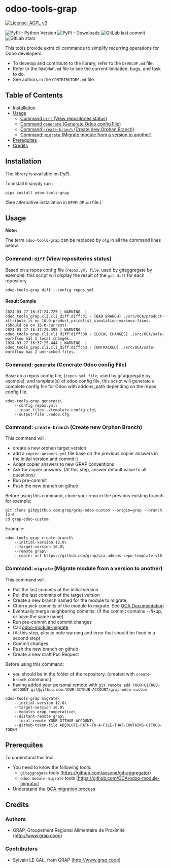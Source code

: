# odoo-tools-grap

[![License: AGPL v3](https://img.shields.io/badge/License-AGPL_v3-blue.svg)](https://www.gnu.org/licenses/agpl-3.0)

![PyPI - Python Version](https://img.shields.io/pypi/pyversions/odoo-tools-grap)
![PyPI - Downloads](https://img.shields.io/pypi/dm/odoo-tools-grap)
![GitLab last commit](https://img.shields.io/gitlab/last-commit/34780558)
![GitLab stars](https://img.shields.io/gitlab/stars/34780558?style=social)

This tools provide extra cli commands to simplify recurring operations for Odoo developers.

- To develop and contribute to the library, refer to the `DEVELOP.md` file.
- Refer to the `ROADMAP.md` file to see the current limitation, bugs, and task to do.
- See authors in the `CONTRIBUTORS.md` file.

## Table of Contents

- [Installation](#installation)
- [Usage](#usage)
  - [Command `diff` (View repositories status)](#command-diff)
  - [Command `generate` (Generate Odoo config File)](#command-generate)
  - [Command `create-branch` (Create new Orphan Branch)](#command-create-branch)
  - [Command: `migrate` (Migrate module from a version to another)](#command-migrate)
- [Prerequites](#prerequites)
- [Credits](#credits)

<a name="installation"></a>

## Installation

The library is available on [PyPI](https://pypi.org/project/odoo-tools-grap/).

To install it simply run :

```console
pipx install odoo-tools-grap
```

(See alternative installation in `DEVELOP.md` file.)

<a name="usage"></a>

## Usage

**Note:**

The term `odoo-tools-grap` can be replaced by `otg` in all the command lines below.

<a name="command-diff"></a>

### Command: `diff` (View repositories status)

Based on a repos config file (`repos.yml file`, used by gitaggregate by
exemple), this script will display the result of the `git diff` for each
repository.

```console
odoo-tools-grap diff --config repos.yml
```

#### Result Sample

```log
2024-03-27 16:37:24.725 | WARNING  | odoo_tools_grap.cli.cli_diff:diff:31 - [BAD BRANCH] ./src/OCA/product-attribute is on 16.0-product_pricelist_simulation-various-fixes.(Should be on 16.0-current)
2024-03-27 16:37:25.395 | WARNING  | odoo_tools_grap.cli.cli_diff:diff:38 - [LOCAL CHANGES] ./src/OCA/sale-workflow has 1 local changes.
2024-03-27 16:37:25.444 | WARNING  | odoo_tools_grap.cli.cli_diff:diff:43 - [UNTRACKED] ./src/OCA/sale-workflow has 2 untracked files.
```

<a name="command-generate"></a>

### Command: `generate` (Generate Odoo config File)

Base on a repos config file, (`repos.yml file`, used by gitaggregate by exemple),
and template(s) of odoo config file, this script will generate a complete config file for Odoo
with addons_path depending on the repos config file.

```console
odoo-tools-grap generate\
    --config repos.yml\
    --input-files ./template.config.cfg\
    --output-file ./odoo.cfg
```

<a name="command-create-branch"></a>

### Command: `create-branch` (Create new Orphan Branch)

This command will:

- create a new orphan target version
- add a `copier-answers.yml` file base on the previous copier answers in the initial version and commit it
- Adapt copier answers to new GRAP conventions
- Ask for copier answers. (At this step, answer default value to all questions)
- Run pre-commit
- Push the new branch on github

Before using this command, clone your repo in the previous existing branch.
for exemple:

```console
git clone git@github.com:grap/grap-odoo-custom --origin=grap --branch 12.0
cd grap-odoo-custom
```

Example:

```console
odoo-tools-grap create-branch\
    --initial-version 12.0\
    --target-version 16.0\
    --remote grap\
    --copier-url https://github.com/grap/oca-addons-repo-template-v16
```

<a name="command-migrate"></a>

### Command: `migrate` (Migrate module from a version to another)

This command will:

- Pull the last commits of the initial version
- Pull the last commits of the target version
- Create a new branch named for the module to migrate
- Cherry pick commits of the module to migrate. See [OCA Documentation](https://github.com/OCA/maintainer-tools/wiki/Migration-to-version-16.0#technical-method-to-migrate-a-module-from-150-to-160-branch)
- Eventually merge neighboring commits. (if the commit contains --fixup, or have the same name)
- Run pre-commit and commit changes
- Call [odoo-module-migrate](https://github.com/OCA/odoo-module-migrator)
- (At this step, please note warning and error that should be fixed in a second step)
- Commit changes
- Push the new branch on github
- Create a new draft Pull Request

Before using this command:

- you should be in the folder of the repository. (created with `create-branch` command.)
- having added your personal remote with
  `git remote add YOUR-GITHUB-ACCOUNT git@github.com:YOUR-GITHUB-ACCOUNT/grap-odoo-custom`

```console
odoo-tools-grap migrate\
    --initial-version 12.0\
    --target-version 16.0\
    --modules grap_cooperative\
    --distant-remote grap\
    --local-remote YOUR-GITHUB-ACCOUNT\
    --github-token-file ABSOLUTE-PATH-TO-A-FILE-THAT-CONTAINS-GITHUB-TOKEN
```

<a name="prerequites"></a>

## Prerequites

To understand this tool:

- You need to know the following tools:
  - `gitaggregate` tools (https://github.com/acsone/git-aggregator)
  - `odoo-module-migrate` tools (https://github.com/OCA/odoo-module-migrator)
- Understand the [OCA migration process](https://github.com/OCA/maintainer-tools/wiki/Migration-to-version-17.0#technical-method-to-migrate-a-module-from-160-to-170-branch)

<a name="credits"></a>

## Credits

### Authors

- GRAP, Groupement Régional Alimentaire de Proximité (http://www.grap.coop)

### Contributors

- Sylvain LE GAL, from GRAP (http://www.grap.coop)
